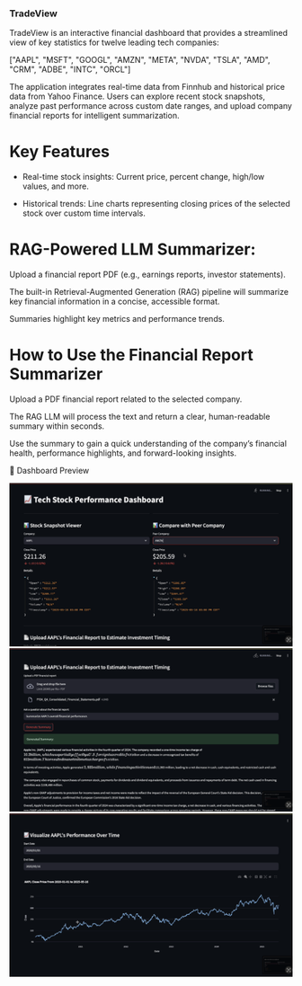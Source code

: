 ### TradeView

TradeView is an interactive financial dashboard that provides a streamlined view of key statistics for twelve leading tech companies:

["AAPL", "MSFT", "GOOGL", "AMZN", "META", "NVDA", "TSLA", "AMD", "CRM", "ADBE", "INTC", "ORCL"]

The application integrates real-time data from Finnhub and historical price data from Yahoo Finance. Users can explore recent stock snapshots, analyze past performance across custom date ranges, and upload company financial reports for intelligent summarization.


# Key Features

- Real-time stock insights: Current price, percent change, high/low values, and more.

- Historical trends: Line charts representing closing prices of the selected stock over custom time intervals.
  

# RAG-Powered LLM Summarizer:

Upload a financial report PDF (e.g., earnings reports, investor statements).

The built-in Retrieval-Augmented Generation (RAG) pipeline will summarize key financial information in a concise, accessible format.

Summaries highlight key metrics and performance trends.

# How to Use the Financial Report Summarizer

Upload a PDF financial report related to the selected company.

The RAG LLM will process the text and return a clear, human-readable summary within seconds.

Use the summary to gain a quick understanding of the company’s financial health, performance highlights, and forward-looking insights.

📸 Dashboard Preview

![Dashboard Screenshot](ss1.png)
![Dashboard Screenshot](ss2.png)
![Dashboard Screenshot](ss3.png)
